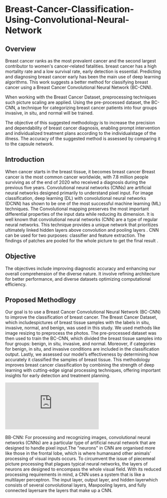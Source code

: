 # Breast-Cancer-Classification-Using-Convolutional-Neural-Network

## Overview
Breast cancer ranks as the most prevalent cancer and the second largest contributor to women's cancer-related fatalities. breast cancer has a high mortality rate and a low survival rate, early detection is essential. Predicting and diagnosing breast cancer early has been the main use of deep learning algorithms. This work suggests a better method for classifying breast cancer using a Breast Cancer Convolutional Neural Network (BC-CNN). 

When working with the Breast Cancer Dataset, preprocessing techniques such picture scaling are applied. Using the pre-processed dataset, the BC-CNN, a technique for categorizing breast cancer patients into four groups invasive, in situ, and normal will be trained.

The objective of this suggested methodology is to increase the precision and dependability of breast cancer diagnosis, enabling prompt intervention and individualized treatment plans according to the individualstage of the illness. The accuracy of the suggested method is assessed by comparing it to the capsule network.

## Introduction
When cancer starts in the breast tissue, it becomes breast cancer Breast cancer is the most common cancer worldwide, with 7.8 million people surviving as of the end of 2020 who received a diagnosis during the previous five years. Convolutional neural networks (CNNs) are artificial neural networks designed primarily to understand pixel input. For image classification, deep learning (DL) with convolutional neural networks (DCNN) has shown to be one of the most successful machine learning (ML) techniques. The Convolutional mapping preserves the most important differential properties of the input data while reducing its dimension. It is well known that convolutional neural networks (CNN) are a type of regular neural networks. This technique provides a unique network that prioritizes ultimately linked hidden layers above convolution and pooling layers . CNN can be used for two purposes: classifier and feature extraction. The findings of  patches are pooled for the whole picture to get the  final  result .

## Objective
The objectives include improving diagnostic accuracy and enhancing our overall comprehension of the diverse nature. It involve refining  architecture for better performance, and diverse datasets optimizing computational efficiency.

## Proposed Methodlogy

Our goal is to use a Breast Cancer Convolutional Neural Network (BC-CNN) to improve the classification of breast cancer. The Breast Cancer Dataset, which includespictures of breast tissue samples with the labels in situ, invasive, normal, and benign, was used in this study. We used methods like image resizing to preprocess the photos. The pre-processed dataset was then used to train the BC-CNN, which divided the breast tissue samples into four groups: benign, in situ, invasive, and normal. Moreover, if categories for benign, in situ, and invasive conditions are included in the classification output. Lastly, we assessed our model’s effectiveness by determining how accurately it classified the samples of breast tissue. This methodology improves breast cancer classification by combining the strength of deep learning with cutting-edge signal processing techniques, offering important insights for early detection and treatment planning.

![image alt](https://github.com/VIV1730/Breast_Cancer_Classification_Using_Convolutional_Neural_Network/blob/97a8a4375e8a1b1fb8e344b3c9ba5129e78eb625/Proposed%20Methodology%20Diagram.pdf)

BB-CNN: For processing and recognizing images, convolutional neural networks (CNNs) are a particular type of artificial neural network that are designed to handle pixel input.The "neurons" in CNN are organised more like those in the frontal lobe, which is where humansand other animals' processing of visual inputs occurs. To circumvent the issue of piecemeal picture processing that plagues typical neural networks, the layers of neurons are designed to encompass the whole visual field. With its reduced processing requirements in mind, a CNN uses a system that is like a multilayer perceptron. The input layer, output layer, and hidden layerwhich consists of several convolutional layers, Maxpooling layers, and fully connected layersare the layers that make up a CNN. 
